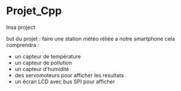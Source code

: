 # Projet_Cpp
Insa project 


but du projet : faire une station météo réliée a notre smartphone
cela comprendra :
- un capteur de température
- un capteur de pollution
- un capteur d'humidité
- des servomoteurs pour afficher les resultats
- un écran LCD avec bus SPI pour afficher

